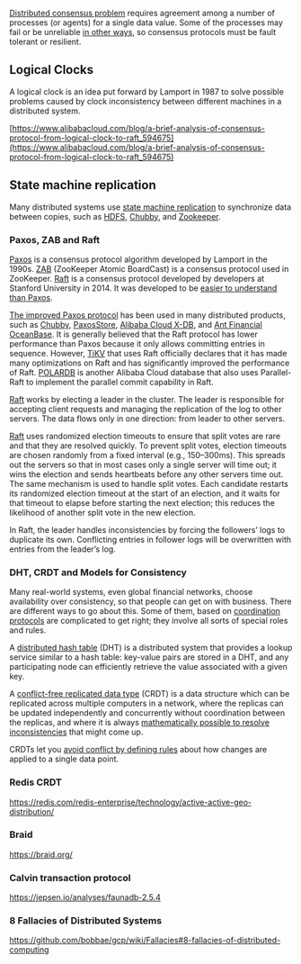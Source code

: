 [Distributed consensus problem](https://en.wikipedia.org/wiki/Consensus_(computer_science)) requires agreement among a number of processes (or agents) for a single data value. Some of the processes may fail or be unreliable [in other ways](https://en.m.wikipedia.org/wiki/Byzantine_fault), so consensus protocols must be fault tolerant or resilient. 


## Logical Clocks

A logical clock is an idea put forward by Lamport in 1987 to solve possible problems caused by clock inconsistency between different machines in a distributed system. 

[https://www.alibabacloud.com/blog/a-brief-analysis-of-consensus-protocol-from-logical-clock-to-raft_594675](https://www.alibabacloud.com/blog/a-brief-analysis-of-consensus-protocol-from-logical-clock-to-raft_594675)

## State machine replication

Many distributed systems use [state machine replication](https://en.wikipedia.org/wiki/State_machine_replication) to synchronize data between copies, such as [HDFS](https://en.wikipedia.org/wiki/Apache_Hadoop#HDFS), [Chubby](https://medium.com/coinmonks/chubby-a-centralized-lock-service-for-distributed-applications-390571273052), and [Zookeeper](https://zookeeper.apache.org/).

### Paxos, ZAB and Raft

[Paxos](https://en.wikipedia.org/wiki/Paxos_(computer_science)) is a consensus protocol algorithm developed by Lamport in the 1990s. [ZAB](https://zookeeper.apache.org/doc/r3.4.13/zookeeperInternals.html) (ZooKeeper Atomic BoardCast) is a consensus protocol used in ZooKeeper. [Raft](https://raft.github.io/) is a  consensus protocol developed by developers at Stanford University in 2014. It was developed to be [easier to understand than Paxos](https://www.freecodecamp.org/news/in-search-of-an-understandable-consensus-algorithm-a-summary-4bc294c97e0d/
).

[The improved Paxos protocol](https://alibaba-cloud.medium.com/paxos-raft-epaxos-how-has-distributed-consensus-technology-evolved-73efb06aea0a) has been used in many distributed products, such as [Chubby](https://medium.com/coinmonks/chubby-a-centralized-lock-service-for-distributed-applications-390571273052), [PaxosStore](https://github.com/Tencent/paxosstore), [Alibaba Cloud X-DB](https://www.alibabacloud.com/blog/when-databases-meet-fpga-achieving-1-million-tps-with-x-db-heterogeneous-computing_594147), and [Ant Financial OceanBase](https://www.alibabacloud.com/product/oceanbase). It is generally believed that the Raft protocol has lower performance than Paxos because it only allows committing entries in sequence. However, [TiKV](https://tikv.org/) that uses Raft officially declares that it has made many optimizations on Raft and has significantly improved the performance of Raft. [POLARDB](https://www.alibabacloud.com/product/polardb) is another Alibaba Cloud database that also uses Parallel-Raft to implement the parallel commit capability in Raft. 


[Raft](https://www.hashicorp.com/resources/raft-consul-consensus-protocol-explained
) works by electing a leader in the cluster. The leader is responsible for accepting client requests and managing the replication of the log to other servers. The data flows only in one direction: from leader to other servers.



[Raft](https://www.geeksforgeeks.org/raft-consensus-algorithm/
) uses randomized election timeouts to ensure that split votes are rare and that they are resolved quickly. To prevent split votes, election timeouts are chosen randomly from a fixed interval (e.g., 150–300ms). This spreads out the servers so that in most cases only a single server will time out; it wins the election and sends heartbeats before any other servers time out. The same mechanism is used to handle split votes. Each candidate restarts its randomized election timeout at the start of an election, and it waits for that timeout to elapse before starting the next election; this reduces the likelihood of another split vote in the new election.


In Raft, the leader handles inconsistencies by forcing the followers’ logs to duplicate its own. Conflicting entries in follower logs will be overwritten with entries from the leader’s log.

### DHT, CRDT and Models for Consistency

Many real-world systems, even global financial networks, choose availability over consistency, so that people can get on with business. There are different ways to go about this. Some of them, based on [coordination protocols]( https://medium.com/@mena.meseha/understanding-of-consistency-in-distributed-systems-27da174cc05a
 ) are complicated to get right; they involve all sorts of special roles and rules.

A [distributed hash table](https://en.wikipedia.org/wiki/Distributed_hash_table) (DHT) is a distributed system that provides a lookup service similar to a hash table: key-value pairs are stored in a DHT, and any participating node can efficiently retrieve the value associated with a given key. 

A [conflict-free replicated data type](https://en.wikipedia.org/wiki/Conflict-free_replicated_data_type) (CRDT) is a data structure which can be replicated across multiple computers in a network, where the replicas can be updated independently and concurrently without coordination between the replicas, and where it is always [mathematically possible to resolve inconsistencies]( http://dist-prog-book.com/chapter/7/langs-consistency.html  ) that might come up.

CRDTs let you [avoid conflict by defining rules](https://hackmd.io/@XYOAnQcjRD-lWNVnC2p2GA/S1KpBgA0V) about how changes are applied to a single data point.



### Redis CRDT


https://redis.com/redis-enterprise/technology/active-active-geo-distribution/

### Braid

https://braid.org/

### Calvin transaction protocol

https://jepsen.io/analyses/faunadb-2.5.4

### 8 Fallacies of Distributed Systems

https://github.com/bobbae/gcp/wiki/Fallacies#8-fallacies-of-distributed-computing


